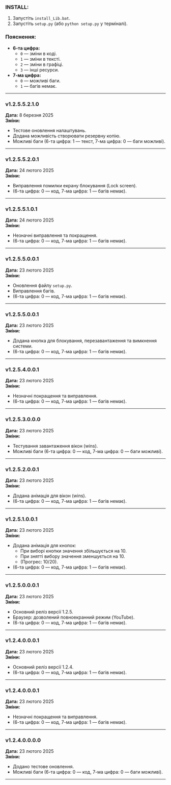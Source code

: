 ### INSTALL:
1. Запустіть `install_Lib.bat`.
2. Запустіть `setup.py` (або `python setup.py` у терміналі).



### Пояснення:
- **6-та цифра:**  
  - `0` — зміни в коді.  
  - `1` — зміни в тексті.  
  - `2` — зміни в графіці.  
  - `3` — інші ресурси.  
- **7-ма цифра:**  
  - `0` — можливі баги.  
  - `1` — багів немає.  




---

### **v1.2.5.5.2.1.0**  
**Дата:** 8 березня 2025  
**Зміни:**  
- Тестове оновлення налаштувань.  
- Додана можливість створювати резервну копію.  
- Можливі баги (6-та цифра: 1 — текст, 7-ма цифра: 0 — баги можливі).  

---

### **v1.2.5.5.2.0.1**  
**Дата:** 24 лютого 2025  
**Зміни:**  
- Виправлення помилки екрану блокування (Lock screen).  
- (6-та цифра: 0 — код, 7-ма цифра: 1 — багів немає).  

---

### **v1.2.5.5.1.0.1**  
**Дата:** 24 лютого 2025  
**Зміни:**  
- Незначні виправлення та покращення.  
- (6-та цифра: 0 — код, 7-ма цифра: 1 — багів немає).  

---

### **v1.2.5.5.0.0.1**  
**Дата:** 23 лютого 2025  
**Зміни:**  
- Оновлення файлу `setup.py`.  
- Виправлення багів.  
- (6-та цифра: 0 — код, 7-ма цифра: 1 — багів немає).  

---

### **v1.2.5.5.0.0.1**  
**Дата:** 23 лютого 2025  
**Зміни:**  
- Додана кнопка для блокування, перезавантаження та вимкнення системи.  
- (6-та цифра: 0 — код, 7-ма цифра: 1 — багів немає).  

---

### **v1.2.5.4.0.0.1**  
**Дата:** 23 лютого 2025  
**Зміни:**  
- Незначні покращення та виправлення.  
- (6-та цифра: 0 — код, 7-ма цифра: 1 — багів немає).  

---

### **v1.2.5.3.0.0.0**  
**Дата:** 23 лютого 2025  
**Зміни:**  
- Тестування завантаження вікон (wins).  
- Можливі баги (6-та цифра: 0 — код, 7-ма цифра: 0 — баги можливі).  

---

### **v1.2.5.2.0.0.1**  
**Дата:** 23 лютого 2025  
**Зміни:**  
- Додана анімація для вікон (wins).  
- (6-та цифра: 0 — код, 7-ма цифра: 1 — багів немає).  

---

### **v1.2.5.1.0.0.1**  
**Дата:** 23 лютого 2025  
**Зміни:**  
- Додана анімація для кнопок:  
  - При виборі кнопки значення збільшується на 10.  
  - При знятті вибору значення зменшується на 10.  
  - (Прогрес: 10/20).  
- (6-та цифра: 0 — код, 7-ма цифра: 1 — багів немає).  

---

### **v1.2.5.0.0.0.1**  
**Дата:** 23 лютого 2025  
**Зміни:**  
- Основний реліз версії 1.2.5.  
- Браузер: дозволений повноекранний режим (YouTube).  
- (6-та цифра: 0 — код, 7-ма цифра: 1 — багів немає).  

---

### **v1.2.4.0.0.0.1**  
**Дата:** 23 лютого 2025  
**Зміни:**  
- Основний реліз версії 1.2.4.  
- (6-та цифра: 0 — код, 7-ма цифра: 1 — багів немає).  

---

### **v1.2.4.0.0.0.1**  
**Дата:** 23 лютого 2025  
**Зміни:**  
- Незначні покращення та виправлення.  
- (6-та цифра: 0 — код, 7-ма цифра: 1 — багів немає).  

---

### **v1.2.4.0.0.0.0**  
**Дата:** 23 лютого 2025  
**Зміни:**  
- Додано тестове оновлення.  
- Можливі баги (6-та цифра: 0 — код, 7-ма цифра: 0 — баги можливі).  

---

